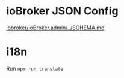 # ioBroker JSON Config

[iobroker/ioBroker.admin/../SCHEMA.md](https://github.com/ioBroker/ioBroker.admin/blob/master/src-rx/src/components/JsonConfigComponent/SCHEMA.md)

# i18n

Run `npm run translate`
